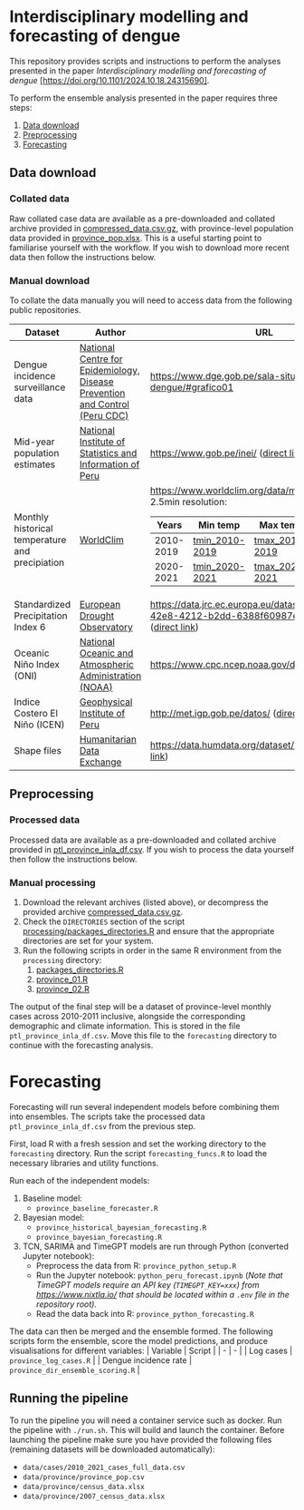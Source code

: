 # Interdisciplinary modelling and forecasting of dengue

This repository provides scripts and instructions to perform the analyses presented in the paper *Interdisciplinary modelling and forecasting of dengue* [https://doi.org/10.1101/2024.10.18.24315690].

To perform the ensemble analysis presented in the paper requires three steps:
1. [Data download](#data)
1. [Preprocessing](#preprocessing)
1. [Forecasting](#forecasting)

## Data download

### Collated data

Raw collated case data are available as a pre-downloaded and collated archive provided in [compressed_data.csv.gz](processing/compressed_data.csv.gz), with province-level population data provided in [province_pop.xlsx](processing/province_pop.xlsx). This is a useful starting point to familiarise yourself with the workflow. If you wish to download more recent data then follow the instructions below.

### Manual download

To collate the data manually you will need to access data from the following public repositories.

| Dataset | Author | URL |
| - | - | - |
| Dengue incidence surveillance data | [National Centre for Epidemiology, Disease Prevention and Control (Peru CDC)](https://www.dge.gob.pe/salasituacional) | https://www.dge.gob.pe/sala-situacional-dengue/#grafico01 |
| Mid-year population estimates | [National Institute of Statistics and Information of Peru](https://www.gob.pe/inei/) | https://www.gob.pe/inei/ ([direct link](https://www.inei.gob.pe/media/MenuRecursivo/indices_tematicos/proy_04.xls)) |
| Monthly historical temperature and precipiation | [WorldClim](https://www.worldclim.org/) | https://www.worldclim.org/data/monthlywth.html<br>2.5min resolution:<table><thead><tr><th>Years</th><th>Min temp</th><th>Max temp</th><th>Precipitation</th></tr></thead><tbody><tr><td>2010-2019</td><td>[tmin_2010-2019](https://geodata.ucdavis.edu/climate/worldclim/2_1/hist/cts4.06/2.5m/wc2.1_cruts4.06_2.5m_tmin_2010-2019.zip)</td><td>[tmax_2010-2019](https://geodata.ucdavis.edu/climate/worldclim/2_1/hist/cts4.06/2.5m/wc2.1_cruts4.06_2.5m_tmax_2010-2019.zip)</td><td>[prec_2010-2019](https://geodata.ucdavis.edu/climate/worldclim/2_1/hist/cts4.06/2.5m/wc2.1_cruts4.06_2.5m_prec_2010-2019.zip)</td></tr><tr><td>2020-2021</td><td>[tmin_2020-2021](https://geodata.ucdavis.edu/climate/worldclim/2_1/hist/cts4.06/2.5m/wc2.1_cruts4.06_2.5m_tmin_2020-2021.zip)</td><td>[tmax_2020-2021](https://geodata.ucdavis.edu/climate/worldclim/2_1/hist/cts4.06/2.5m/wc2.1_cruts4.06_2.5m_tmax_2020-2021.zip)</td><td>[prec_2020-2021](https://geodata.ucdavis.edu/climate/worldclim/2_1/hist/cts4.06/2.5m/wc2.1_cruts4.06_2.5m_prec_2020-2021.zip)</td></tr></tbody></table> |
| Standardized Precipitation Index 6 | [European Drought Observatory](https://jeodpp.jrc.ec.europa.eu/) | https://data.jrc.ec.europa.eu/dataset/1534c8f7-42e8-4212-b2dd-6388f60987eb#dataaccess ([direct link](https://drought.emergency.copernicus.eu/data/Drought_Observatories_datasets/GDO_Standardized_Precipitation_Index_SPI6/ver1-2-0/)) |
| Oceanic Niño Index (ONI) | [National Oceanic and Atmospheric Administration (NOAA)](https://origin.cpc.ncep.noaa.gov/) | https://www.cpc.ncep.noaa.gov/data/ ([direct link](https://www.cpc.ncep.noaa.gov/data/indices/oni.ascii.txt)) |
| Indice Costero El Niño (ICEN) | [Geophysical Institute of Peru](http://met.igp.gob.pe) | http://met.igp.gob.pe/datos/ ([direct link](http://met.igp.gob.pe/datos/icen.txt)) |
| Shape files | [Humanitarian Data Exchange](https://data.humdata.org/) | https://data.humdata.org/dataset/cod-ab-per ([direct link](https://data.humdata.org/dataset/54fc7f4d-f4c0-4892-91f6-2fe7c1ecf363/resource/63cc642a-2957-4f25-8a17-086c99d275e8/download/per_adm_ign_20200714_shp.zip))|

## Preprocessing

### Processed data

Processed data are available as a pre-downloaded and collated archive provided in [ptl_province_inla_df.csv](processing/ptl_province_inla_df.csv). If you wish to process the data yourself then follow the instructions below.

### Manual processing

1. Download the relevant archives (listed above), or decompress the provided archive [compressed_data.csv.gz](processing/compressed_data.csv).
1. Check the `DIRECTORIES` section of the script [processing/packages_directories.R](processing/packages_directories.R) and ensure that the appropriate directories are set for your system.
1. Run the following scripts in order in the same R environment from the `processing` directory:
   1. [packages_directories.R](processing/packages_directories.R)
   1. [province_01.R](processing/province_01.R)
   1. [province_02.R](processing/province_02.R)

The output of the final step will be a dataset of province-level monthly cases across 2010-2011 inclusive, alongside the corresponding demographic and climate information. This is stored in the file `ptl_province_inla_df.csv`. Move this file to the `forecasting` directory to continue with the forecasting analysis.

# Forecasting

Forecasting will run several independent models before combining them into ensembles. The scripts take the processed data `ptl_province_inla_df.csv` from the previous step.

First, load R with a fresh session and set the working directory to the `forecasting` directory. Run the script `forecasting_funcs.R` to load the necessary libraries and utility functions.

Run each of the independent models:
1. Baseline model:
   - `province_baseline_forecaster.R`
1. Bayesian model:
   - `province_historical_bayesian_forecasting.R`
   - `province_bayesian_forecasting.R`
1. TCN, SARIMA and TimeGPT models are run through Python (converted Jupyter notebook):
   - Preprocess the data from R: `province_python_setup.R`
   - Run the Jupyter notebook: `python_peru_forecast.ipynb` (_Note that TimeGPT models require an API key (`TIMEGPT_KEY=xxx`) from https://www.nixtla.io/ that should be located within a `.env` file in the repository root)._
   - Read the data back into R: `province_python_forecasting.R`

The data can then be merged and the ensemble formed. The following scripts form the ensemble, score the model predictions, and produce visualisations for different variables:
| Variable | Script |
| - | - |
| Log cases | `province_log_cases.R` |
| Dengue incidence rate | `province_dir_ensemble_scoring.R` |

## Running the pipeline

To run the pipeline you will need a container service such as docker. Run the pipeline with `./run.sh`. This will build and launch the container. Before launching the pipeline make sure you have provided the following files (remaining datasets will be downloaded automatically):
- `data/cases/2010_2021_cases_full_data.csv`
- `data/province/province_pop.csv`
- `data/province/census_data.xlsx`
- `data/province/2007_census_data.xlsx`

